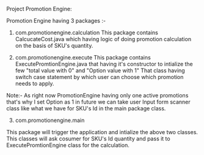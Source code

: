Project Promotion Engine:

Promotion Engine having 3 packages :-

1. com.promotionengine.calculation
 This package contains CalcucateCost.java which having logic of doing promotion calculation on the basis of SKU's quantity.

2. com.promotionengine.execute
 This package contains ExecutePromtionEngine.java that having it's constructor to intialize the few "total value with 0" and "Option value with 1"
 That class having switch case statement by which user can choose which promotion needs to apply.
 
 Note:- As right now PromotionEngine having only one active promotions that's why I set Option as 1 in future we can take user Input form scanner class like what we have for SKU's Id in
 the main package class.
 
 3. com.promotionengine.main
 
 This package will trigger the application and intialize the above two classes. This classes will ask cosumer for SKU's Id quantity and pass it to ExecutePromtionEngine class for the calculation.
 
